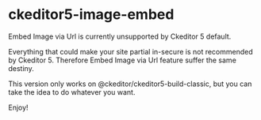 # ckeditor5-image-embed
Embed Image via Url is currently unsupported by Ckeditor 5 default.

Everything that could make your site partial in-secure is not recommended by Ckeditor 5.
Therefore Embed Image via Url feature suffer the same destiny.

This version only works on @ckeditor/ckeditor5-build-classic, but you can take the idea to do whatever you want.

Enjoy!
